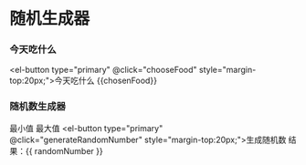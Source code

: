 # 随机生成器
### 今天吃什么
<el-button type="primary" @click="chooseFood" style="margin-top:20px;">今天吃什么</el-button>
{{chosenFood}}
### 随机数生成器
<label>最小值</label>
    <el-input v-model="minValue" placeholder="输入最小值" class="w-50 m-2" size="large" maxlength="10" type="text" />
    <label>最大值</label>
    <el-input v-model="maxValue" placeholder="输入最大值" class="w-50 m-2" size="large" maxlength="10" type="text" />
<el-button type="primary" @click="generateRandomNumber" style="margin-top:20px;">生成随机数</el-button>
结果：{{ randomNumber }}
   
<script>
import { ref } from 'vue'

export default {
  setup() {
    const foods = ['酸辣土豆丝','西红柿炒蛋','辣椒炒肉','麻辣豆腐','香干肉丝','红烧鲫鱼','干煸四季豆','韭菜炒蛋','拍黄瓜','日本豆腐汤','豆米萝卜干','外婆菜','清炒藕片','辣子鸡丁','宫保鸡丁','红烧肉','火锅肉','冬瓜汤','小白菜炖豆腐','西兰花炒肉','豌豆炒肉','鸡蛋炒丝瓜','毛菜','酸菜炒肉','炒三鲜','辣子鸡丁','酱爆茄子','西蓝花','莴笋炒肉','白切鸡','糖醋排骨','芝麻汤圆','云吞面']
    const chosenFood = ref('快来试试吧！')
    const minValue = ref(0)
    const maxValue = ref(0)
    const randomNumber = ref(0)

    function chooseFood() {
      const randomIndex = Math.floor(Math.random() * foods.length)
      chosenFood.value = foods[randomIndex]
    }

    function generateRandomNumber() {
        const min = parseInt(minValue.value, 10)
        const max = parseInt(maxValue.value, 10)
        randomNumber.value = Math.floor(Math.random() * (max - min + 1)) + min
    }

    return {
      chosenFood,
      chooseFood,
      minValue,
      maxValue,
      randomNumber,
      generateRandomNumber
    }
  }
}
</script>
